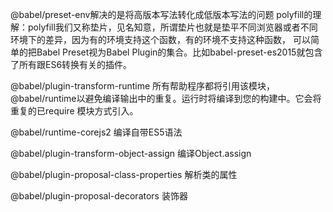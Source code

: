 @babel/preset-env解决的是将高版本写法转化成低版本写法的问题
polyfill的理解：polyfill我们又称垫片，见名知意，所谓垫片也就是垫平不同浏览器或者不同环境下的差异，因为有的环境支持这个函数，有的环境不支持这种函数，
可以简单的把Babel Preset视为Babel Plugin的集合。比如babel-preset-es2015就包含了所有跟ES6转换有关的插件。

@babel/plugin-transform-runtime 所有帮助程序都将引用该模块，@babel/runtime以避免编译输出中的重复。运行时将编译到您的构建中。它会将重复的已require 模块方式引入。

@babel/runtime-corejs2 编译自带ES5语法

@babel/plugin-transform-object-assign 编译Object.assign

@babel/plugin-proposal-class-properties 解析类的属性

@babel/plugin-proposal-decorators  装饰器
